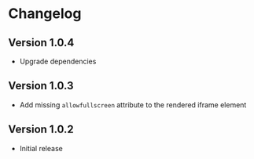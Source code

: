 # Changelog

## Version 1.0.4

- Upgrade dependencies

## Version 1.0.3

- Add missing `allowfullscreen` attribute to the rendered iframe element

## Version 1.0.2

- Initial release
